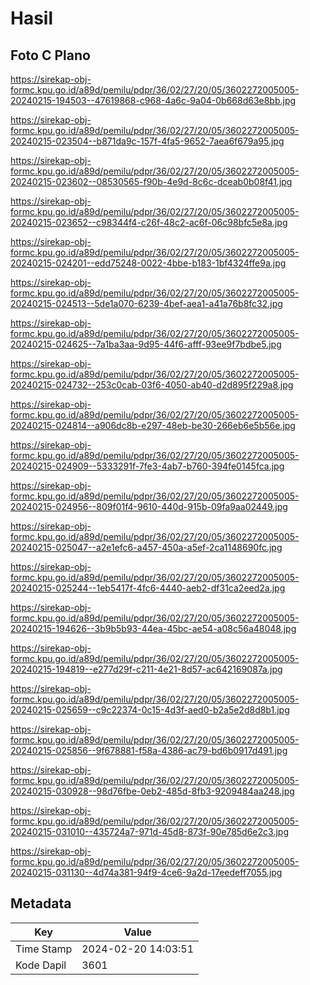 # Hasil

## Foto C Plano

https://sirekap-obj-formc.kpu.go.id/a89d/pemilu/pdpr/36/02/27/20/05/3602272005005-20240215-194503--47619868-c968-4a6c-9a04-0b668d63e8bb.jpg

https://sirekap-obj-formc.kpu.go.id/a89d/pemilu/pdpr/36/02/27/20/05/3602272005005-20240215-023504--b871da9c-157f-4fa5-9652-7aea6f679a95.jpg

https://sirekap-obj-formc.kpu.go.id/a89d/pemilu/pdpr/36/02/27/20/05/3602272005005-20240215-023602--08530565-f90b-4e9d-8c6c-dceab0b08f41.jpg

https://sirekap-obj-formc.kpu.go.id/a89d/pemilu/pdpr/36/02/27/20/05/3602272005005-20240215-023652--c98344f4-c26f-48c2-ac6f-06c98bfc5e8a.jpg

https://sirekap-obj-formc.kpu.go.id/a89d/pemilu/pdpr/36/02/27/20/05/3602272005005-20240215-024201--edd75248-0022-4bbe-b183-1bf4324ffe9a.jpg

https://sirekap-obj-formc.kpu.go.id/a89d/pemilu/pdpr/36/02/27/20/05/3602272005005-20240215-024513--5de1a070-6239-4bef-aea1-a41a76b8fc32.jpg

https://sirekap-obj-formc.kpu.go.id/a89d/pemilu/pdpr/36/02/27/20/05/3602272005005-20240215-024625--7a1ba3aa-9d95-44f6-afff-93ee9f7bdbe5.jpg

https://sirekap-obj-formc.kpu.go.id/a89d/pemilu/pdpr/36/02/27/20/05/3602272005005-20240215-024732--253c0cab-03f6-4050-ab40-d2d895f229a8.jpg

https://sirekap-obj-formc.kpu.go.id/a89d/pemilu/pdpr/36/02/27/20/05/3602272005005-20240215-024814--a906dc8b-e297-48eb-be30-266eb6e5b56e.jpg

https://sirekap-obj-formc.kpu.go.id/a89d/pemilu/pdpr/36/02/27/20/05/3602272005005-20240215-024909--5333291f-7fe3-4ab7-b760-394fe0145fca.jpg

https://sirekap-obj-formc.kpu.go.id/a89d/pemilu/pdpr/36/02/27/20/05/3602272005005-20240215-024956--809f01f4-9610-440d-915b-09fa9aa02449.jpg

https://sirekap-obj-formc.kpu.go.id/a89d/pemilu/pdpr/36/02/27/20/05/3602272005005-20240215-025047--a2e1efc6-a457-450a-a5ef-2ca1148690fc.jpg

https://sirekap-obj-formc.kpu.go.id/a89d/pemilu/pdpr/36/02/27/20/05/3602272005005-20240215-025244--1eb5417f-4fc6-4440-aeb2-df31ca2eed2a.jpg

https://sirekap-obj-formc.kpu.go.id/a89d/pemilu/pdpr/36/02/27/20/05/3602272005005-20240215-194626--3b9b5b93-44ea-45bc-ae54-a08c56a48048.jpg

https://sirekap-obj-formc.kpu.go.id/a89d/pemilu/pdpr/36/02/27/20/05/3602272005005-20240215-194819--e277d29f-c211-4e21-8d57-ac642169087a.jpg

https://sirekap-obj-formc.kpu.go.id/a89d/pemilu/pdpr/36/02/27/20/05/3602272005005-20240215-025659--c9c22374-0c15-4d3f-aed0-b2a5e2d8d8b1.jpg

https://sirekap-obj-formc.kpu.go.id/a89d/pemilu/pdpr/36/02/27/20/05/3602272005005-20240215-025856--9f678881-f58a-4386-ac79-bd6b0917d491.jpg

https://sirekap-obj-formc.kpu.go.id/a89d/pemilu/pdpr/36/02/27/20/05/3602272005005-20240215-030928--98d76fbe-0eb2-485d-8fb3-9209484aa248.jpg

https://sirekap-obj-formc.kpu.go.id/a89d/pemilu/pdpr/36/02/27/20/05/3602272005005-20240215-031010--435724a7-971d-45d8-873f-90e785d6e2c3.jpg

https://sirekap-obj-formc.kpu.go.id/a89d/pemilu/pdpr/36/02/27/20/05/3602272005005-20240215-031130--4d74a381-94f9-4ce6-9a2d-17eedeff7055.jpg


## Metadata

| Key        | Value               |
| ---------- | ------------------- |
| Time Stamp | 2024-02-20 14:03:51 |
| Kode Dapil | 3601                |



